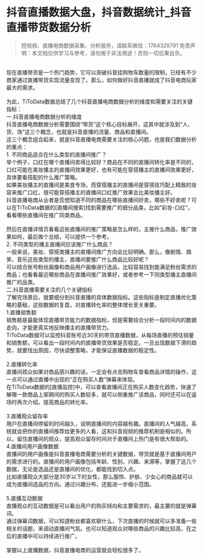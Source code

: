 # 抖音直播数据大盘，抖音数据统计_抖音直播带货数据分析


>
> 短视频、直播电商数据采集、分析服务，请联系微信：1764328791
> 免责声明：本文档仅供学习与参考，请勿用于非法用途！否则一切后果自负。
> 



<br>现在直播带货是一个热门趋势，它可以突破抖音挂购物车数量的限制，已经有不少商家通过直播带货实现流量变现了。那么，如何做好抖音直播就成了抖音电商玩家最大的需求。<br>
<br>为此，TiToData数据总结了几个抖音直播电商数据分析的维度和需要关注的关键指标：<br>一.抖音直播电商数据分析的维度<br>抖音直播电商数据分析需要围绕“带货”这个核心目标展开，这其中就涉及到“人、货、场”这三个概念，也就是抖音直播的流量、商品和直播间。<br>这三个概念组合起来，就是抖音直播电商需要关注的核心问题，也是我们数据分析的重点：<br>1. 不同商品适合在什么类型的直播间推广？<br>举个例子，口红在哪个直播间卖得比较好？商品在不同的直播间转化率是不同的，口红可能在美妆播主的直播间效果更好，也有可能在穿搭播主的直播间效果更好，具体要看搭配的什么推广策略。<br>如果美妆播主的直播间是美食专场，而穿搭播主的直播间是穿搭技巧配上精致的妆容来推广口红，很可能穿搭播主的直播间口红推广效果会比美妆播主好。<br>抖音直播电商从业者是否想知道不同的商品在哪些直播间好卖，哪些不好卖呢？可以在TiToData数据的[直播间搜索]找到需要推广的细分品类，比如“彩妆-口红”，看看哪些直播间在推广同类商品。<br>
<br>然后在直播详情页看看这些直播间的推广策略是怎么样的，主推什么商品，推广效果如何，最后做个总结，可以提供一个参考。<br>2. 不同类型的播主直播间应该推广什么商品？<br>一般来说，美妆、穿搭类播主的直播间推广方向会比较明确。那么，像剧情、搞笑、音乐这些类型的播主，直播间要推广什么商品比较好呢？<br>可以结合账号粉丝画像和商品用户画像进行选品，比较容易找到能满足粉丝需求的商品；也看看最近哪些商品在直播间推广效果好，或者参考一下同类型播主直播间推广的品类。<br>二.抖音直播需要关注的几个关键指标<br>了解完场景后，就要细分到抖音直播的具体数据指标。这些指标是制定直播优化策略的基础，这些数据的复盘，对直播转化率的整体增长至关重要。<br>1.直播销售额<br>销售额是最能体现直播带货能力的数据指标，但是需要综合分析一段时间内的数据走向，才能更真实地反映播主的直播带货力。<br>TiToData数据可以监控抖音账号近30天的带货直播数据，从每场直播的预估销量和销售额，可以看出一段时间内的直播带货效果是否稳定。一旦出现数据下滑的趋势，就要找出原因，尽快调整策略，才能保证直播数据的稳定性。<br>
<br>2.直播转化率<br>直播间观众如果对商品感兴趣的话，一定会有点击购物车查看商品详情的操作，这一点可以通过直播中出现的“正在购买人数”弹幕来体现。<br>在TiToData数据的[直播监控]中，可以查看直播间正在购买人数变化趋势，快速了解哪一款商品上架期间的购买人数较多，就可以侧重推广该商品，同时还可以在返场时再次介绍，提高商品的转化率。<br>
<br>3.直播观众留存率<br>用户在直播间停留的时间越久，说明直播间的内容越有趣。直播间的人气越高，系统就会把你的直播间推荐给更多的人看，这和抖音视频的推荐机制是相似的。所以，留住直播间的观众，提高观众留存时间对于直播间上热门是有很大帮助的。<br>4.直播间用户画像数据<br>直播间的用户画像是抖音直播电商需要分析的关键数据，带货就是基于直播间用户的需求进行的。直播间的用户画像包括年龄、性别、兴趣、来源等，掌握了这几个数据，无论是选品还是直播间的优化，都能找到切入点。<br>比如直播观众大部分是30岁以下的女性，那么服饰、护肤、少女心的商品就可以成为直播间选品的方向。通过兴趣分布，还能进一步缩小范围。<br>
<br>5.直播互动数据<br>直播观众的互动数据是可以看出用户的购买倾向和主要需求的，最主要的就是弹幕词。<br>通过弹幕词数据，可以知道粉丝都喜欢聊什么，下次直播的时候就可以多准备一些相关的话题，来调动直播间气氛。也可以知道观众对哪些商品的兴趣比较高，在之后的直播中可以持续进行推广。<br>
<br>掌握以上直播数据，抖音直播电商的运营就会轻松很多了。
